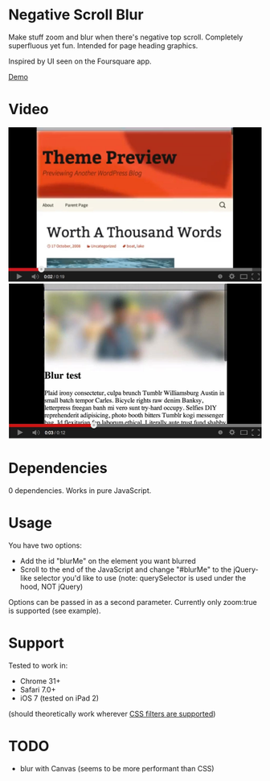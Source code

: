 Negative Scroll Blur
====================

Make stuff zoom and blur when there's negative top scroll.  Completely superfluous yet fun.  Intended for page heading graphics.

Inspired by UI seen on the Foursquare app.

[Demo](http://davidbcalhoun.com/a/negative-scroll-blur.html)

Video
====================
[![ScreenShot](video-screenshot-zoom.jpg)](http://www.youtube.com/watch?v=x_3RQYI5i1c)
[![ScreenShot](video-screenshot.jpg)](http://www.youtube.com/watch?v=wfuVM1P_qgg)

Dependencies
====================
0 dependencies.  Works in pure JavaScript.

Usage
====================
You have two options:
* Add the id "blurMe" on the element you want blurred
* Scroll to the end of the JavaScript and change "#blurMe" to the jQuery-like selector you'd like to use (note: querySelector is used under the hood, NOT jQuery)

Options can be passed in as a second parameter.  Currently only zoom:true is supported (see example).

Support
====================
Tested to work in:

* Chrome 31+
* Safari 7.0+
* iOS 7 (tested on iPad 2)

(should theoretically work wherever [CSS filters are supported](http://caniuse.com/css-filters))

TODO
====================
* blur with Canvas (seems to be more performant than CSS)
